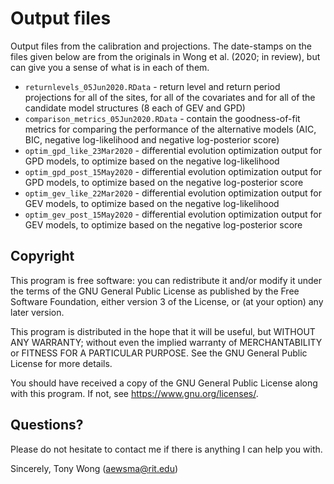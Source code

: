 # Output files

Output files from the calibration and projections. The date-stamps on the files given below are from the
originals in Wong et al. (2020; in review), but can give you a sense of what is in each of them.

* `returnlevels_05Jun2020.RData` - return level and return period projections for all of the sites, for all of the covariates and for all of the candidate model structures (8 each of GEV and GPD)
* `comparison_metrics_05Jun2020.RData` - contain the goodness-of-fit metrics for comparing the performance of the alternative models (AIC, BIC, negative log-likelihood and negative log-posterior score)
* `optim_gpd_like_23Mar2020` - differential evolution optimization output for GPD models, to optimize based on the negative log-likelihood
* `optim_gpd_post_15May2020` - differential evolution optimization output for GPD models, to optimize based on the negative log-posterior score
* `optim_gev_like_22Mar2020` - differential evolution optimization output for GEV models, to optimize based on the negative log-likelihood
* `optim_gev_post_15May2020` - differential evolution optimization output for GEV models, to optimize based on the negative log-posterior score

## Copyright

 This program is free software: you can redistribute it and/or modify it under the terms of the GNU General Public License as published by the Free Software Foundation, either version 3 of the License, or (at your option) any later version.

 This program is distributed in the hope that it will be useful, but WITHOUT ANY WARRANTY; without even the implied warranty of MERCHANTABILITY or FITNESS FOR A PARTICULAR PURPOSE.  See the GNU General Public License for more details.

 You should have received a copy of the GNU General Public License along with this program.  If not, see <https://www.gnu.org/licenses/>.

## Questions?

Please do not hesitate to contact me if there is anything I can help you with.

Sincerely, Tony Wong (aewsma@rit.edu)
